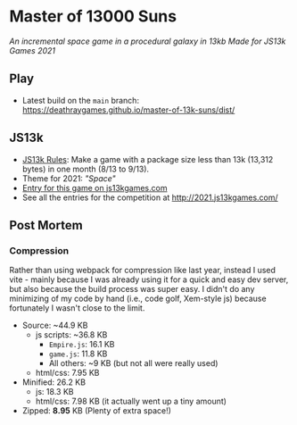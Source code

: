 # Master of 13000 Suns

*An incremental space game in a procedural galaxy in 13kb*
*Made for JS13k Games 2021*

## Play

* Latest build on the `main` branch: https://deathraygames.github.io/master-of-13k-suns/dist/

## JS13k

* [JS13k Rules](http://2021.js13kgames.com/#rules): Make a game with a package size less than 13k (13,312 bytes) in one month (8/13 to 9/13).
* Theme for 2021: *"Space"*
* [Entry for this game on js13kgames.com](https://js13kgames.com/entries/)
* See all the entries for the competition at http://2021.js13kgames.com/

## Post Mortem

### Compression

Rather than using webpack for compression like last year, instead I used vite - mainly because I was already using it for a quick and easy dev server, but also because the build process was super easy. I didn't do any minimizing of my code by hand (i.e., code golf, Xem-style js) because fortunately I wasn't close to the limit.

* Source: ~44.9 KB
	* js scripts: ~36.8 KB
		* `Empire.js`: 16.1 KB
		* `game.js`: 11.8 KB
		* All others: ~9 KB (but not all were really used)
	* html/css: 7.95 KB
* Minified: 26.2 KB
	* js: 18.3 KB
	* html/css: 7.98 KB (it actually went up a tiny amount)
* Zipped: **8.95** KB (Plenty of extra space!)
